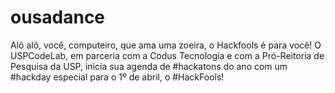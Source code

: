 # ousadance
Alô alô, você, computeiro, que ama uma zoeira, o Hackfools é para você!   O USPCodeLab, em parceria com a Codus Tecnologia e com a Pró-Reitoria de Pesquisa da USP, inicia sua agenda de #hackatons do ano com um #hackday especial para o 1º de abril, o #HackFools! 
